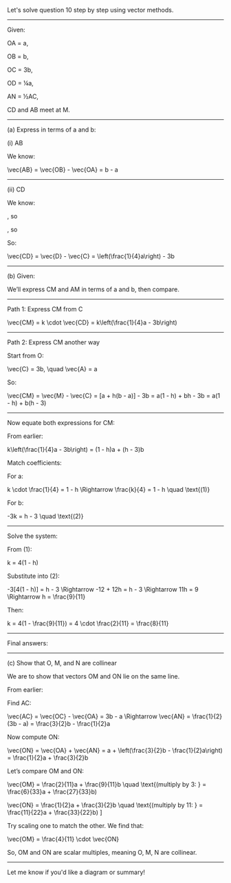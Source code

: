 Let's solve question 10 step by step using vector methods.


---

Given:

OA = a,

OB = b,

OC = 3b,

OD = ¼a,

AN = ½AC,

CD and AB meet at M.



---

(a) Express in terms of a and b:

(i) AB

We know:

\vec{AB} = \vec{OB} - \vec{OA} = b - a


---

(ii) CD

We know:

, so 

, so 


So:

\vec{CD} = \vec{D} - \vec{C} = \left(\frac{1}{4}a\right) - 3b


---

(b) Given:






We’ll express CM and AM in terms of a and b, then compare.


---

Path 1: Express CM from C

\vec{CM} = k \cdot \vec{CD} = k\left(\frac{1}{4}a - 3b\right)


---

Path 2: Express CM another way

Start from O:

\vec{C} = 3b, \quad \vec{A} = a

So:

\vec{CM} = \vec{M} - \vec{C} = [a + h(b - a)] - 3b
= a(1 - h) + bh - 3b
= a(1 - h) + b(h - 3)


---

Now equate both expressions for CM:

From earlier:

k\left(\frac{1}{4}a - 3b\right) = (1 - h)a + (h - 3)b

Match coefficients:

For a:

k \cdot \frac{1}{4} = 1 - h \Rightarrow \frac{k}{4} = 1 - h \quad \text{(1)}

For b:

-3k = h - 3 \quad \text{(2)}


---

Solve the system:

From (1):

k = 4(1 - h)

Substitute into (2):

-3[4(1 - h)] = h - 3
\Rightarrow -12 + 12h = h - 3
\Rightarrow 11h = 9 \Rightarrow h = \frac{9}{11}

Then:

k = 4(1 - \frac{9}{11}) = 4 \cdot \frac{2}{11} = \frac{8}{11}


---

Final answers:







---

(c) Show that O, M, and N are collinear

We are to show that vectors OM and ON lie on the same line.

From earlier:






Find AC:

\vec{AC} = \vec{OC} - \vec{OA} = 3b - a \Rightarrow \vec{AN} = \frac{1}{2}(3b - a)
= \frac{3}{2}b - \frac{1}{2}a

Now compute ON:

\vec{ON} = \vec{OA} + \vec{AN} = a + \left(\frac{3}{2}b - \frac{1}{2}a\right)
= \frac{1}{2}a + \frac{3}{2}b

Let’s compare OM and ON:

\vec{OM} = \frac{2}{11}a + \frac{9}{11}b \quad \text{(multiply by 3: } = \frac{6}{33}a + \frac{27}{33}b)

\vec{ON} = \frac{1}{2}a + \frac{3}{2}b \quad \text{(multiply by 11: } = \frac{11}{22}a + \frac{33}{22}b) ]

Try scaling one to match the other. We find that:

\vec{OM} = \frac{4}{11} \cdot \vec{ON}

So, OM and ON are scalar multiples, meaning O, M, N are collinear.


---

Let me know if you'd like a diagram or summary!

